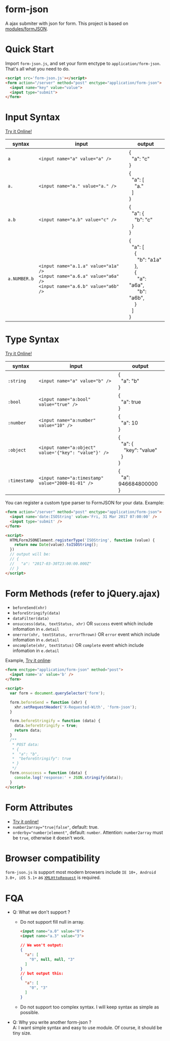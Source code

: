 # form-json
A ajax submiter with json for form. This project is based on [modules/formJSON](https://github.com/zhoukekestar/modules/tree/master/src/formJSON).

# Quick Start
Import `form-json.js`, and set your form enctype to `application/form-json`. That's all what you need to do.
```html
<script src='form-json.js'></script>
<form action="/server" method="post" enctype="application/form-json">
  <input name="key" value="value">
  <input type="submit">
</form>
```

# Input Syntax
[Try it Online!](https://zhoukekestar.github.io/form-json/public/input-syntax.html)

| syntax | input | output |
| -- | -- | -- |
| `a` | `<input name="a" value="a" />` | {<br>&nbsp;&nbsp;"a": "c"<br>} |
| `a.` | `<input name="a." value="a." />` | {<br>&nbsp;&nbsp;"a": [<br>&nbsp;&nbsp;&nbsp;&nbsp;"a."<br>&nbsp;&nbsp;]<br>} |
| `a.b` | `<input name="a.b" value="c" />` | {<br>&nbsp;&nbsp;"a": {<br>&nbsp;&nbsp;&nbsp;&nbsp;"b": "c"<br>&nbsp;&nbsp;}<br>} |
| `a.NUMBER.b` | `<input name="a.1.a" value="a1a" />` <br> `<input name="a.6.a" value="a6a" />` <br> `<input name="a.6.b" value="a6b" />` | {<br>&nbsp;&nbsp;"a": [<br>&nbsp;&nbsp;&nbsp;&nbsp;{<br>&nbsp;&nbsp;&nbsp;&nbsp;&nbsp;&nbsp;"b": "a1a"<br>&nbsp;&nbsp;&nbsp;&nbsp;},<br>&nbsp;&nbsp;&nbsp;&nbsp;{<br>&nbsp;&nbsp;&nbsp;&nbsp;&nbsp;&nbsp;"a": "a6a",<br>&nbsp;&nbsp;&nbsp;&nbsp;&nbsp;&nbsp;"b": "a6b",<br>&nbsp;&nbsp;&nbsp;&nbsp;}<br>&nbsp;&nbsp;]<br>} |

# Type Syntax
[Try it Online!](https://zhoukekestar.github.io/form-json/public/type-syntax.html)

| syntax | input | output |
| -- | -- | -- |
| `:string` | `<input name="a" value="b" />` | {<br>&nbsp;&nbsp;"a": "b"<br>} |
| `:bool` | `<input name="a:bool" value="true" />` | {<br>&nbsp;&nbsp;"a": true <br>} |
| `:number` | `<input name="a:number" value="10" />` | {<br>&nbsp;&nbsp;"a": 10<br>} |
| `:object` | `<input name="a:object" value='{"key": "value"}' />` | {<br>&nbsp;&nbsp;"a": {<br>&nbsp;&nbsp;&nbsp;&nbsp;"key": "value"<br>&nbsp;&nbsp;}<br>} |
| `:timestamp` | `<input name="a:timestamp" value="2000-01-01" />` | {<br>&nbsp;&nbsp;"a": 946684800000<br>} |

You can register a custom type parser to FormJSON for your data. Example:

```html
<form action="/server" method="post" enctype="application/form-json">
  <input name='date:ISOString' value='Fri, 31 Mar 2017 07:00:00' />
  <input type='submit' />
</form>

<script>
  HTMLFormJSONElement.registerType('ISOString', function (value) {
    return new Date(value).toISOString();
  })
  // output will be:
  // {
  //   "a": "2017-03-30T23:00:00.000Z"
  // }
</script>
```

# Form Methods (refer to jQuery.ajax)
* `beforeSend(xhr)`
* `beforeStringify(data)`
* `dataFilter(data)`
* `onsuccess(data, textStatus, xhr)` OR `success` event which include infomation in `e.detail`
* `onerror(xhr, textStatus, errorThrown)` OR `error` event which include infomation in `e.detail`
* `oncomplete(xhr, textStatus)` OR `complete` event which include infomation in `e.detail`

Example, [Try it online](https://zhoukekestar.github.io/form-json/public/methods.html):
```html
<form enctype="application/form-json" method="post">
  <input name='a' value='b' />
</form>

<script>
  var form = document.querySelector('form');

  form.beforeSend = function (xhr) {
    xhr.setRequestHeader('X-Requested-With', 'form-json');
  }

  form.beforeStringify = function (data) {
    data.beforeStringify = true;
    return data;
  }
  /**
   * POST data:
   * {
   *  "a": "b",
   *  "beforeStringify": true
   * }
   */
  form.onsuccess = function (data) {
    console.log('response:' + JSON.stringify(data));
  }
</script>
```

# Form Attributes
* [Try it online!](https://zhoukekestar.github.io/form-json/public/attributes.html)
* `number2array="true|false"`, default: true.
* `orderby="number|element"`, default: `number`. Attention: `number2array` must be `true`, otherwise it doesn't work.


# Browser compatibility
`form-json.js` is support most modern browsers include `IE 10+, Android 3.0+, iOS 5.1+` as [`XMLHttpRequest`](http://caniuse.com/#feat=xhr2) is required.


# FQA
* Q: What we don't support ?
  * Do not support fill null in array.
    ```html
    <input name="a.0" value="0">
    <input name="a.3" value="3">
    ```

    ```json
    // We won't output:
    {
      "a": [
        "0", null, null, "3"
      ]
    }
    // but output this:
    {
      "a": [
        "0", "3"
      ]
    }
    ```
  * Do not support too complex syntax. I will keep syntax as simple as possible.
* Q: Why you write another form-json ? <br> A: I want simple syntax and easy to use module. Of course, it should be tiny size.
